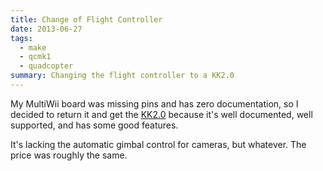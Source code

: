 ```yaml
---
title: Change of Flight Controller
date: 2013-06-27
tags:
  - make
  - qcmk1
  - quadcopter
summary: Changing the flight controller to a KK2.0
---
```


My MultiWii board was missing pins and has zero documentation, so I decided to return it and get the
[KK2.0](http://www.hobbyking.com/hobbyking/store/uh_viewItem.asp?idProduct=24723&aff=1110095)
because it's well documented, well supported, and has some good features.

It's lacking the automatic gimbal control for cameras, but whatever.  The price was roughly the same.
